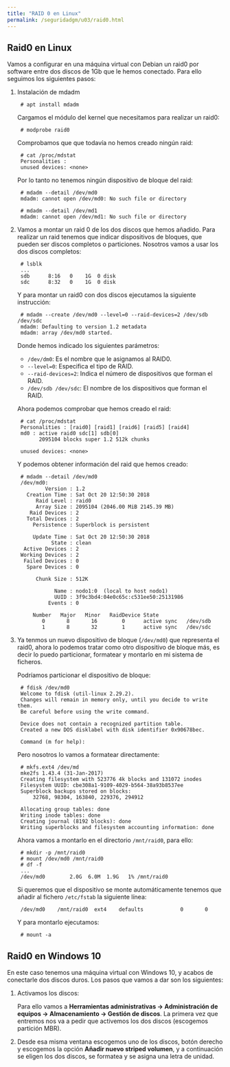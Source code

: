 ```yaml
---
title: "RAID 0 en Linux"
permalink: /seguridadgm/u03/raid0.html
---
```


## Raid0 en Linux

Vamos a configurar en una máquina virtual con Debian un raid0 por software entre dos discos de 1Gb que le hemos conectado. Para ello seguimos los siguientes pasos:

1. Instalación de mdadm

        # apt install mdadm

    Cargamos el módulo del kernel que necesitamos para realizar un raid0:

        # modprobe raid0
    
    Comprobamos que que todavía no hemos creado ningún raid:

        # cat /proc/mdstat 
        Personalities : 
        unused devices: <none>

    Por lo tanto no tenemos ningún dispositivo de bloque del raid:

        # mdadm --detail /dev/md0
        mdadm: cannot open /dev/md0: No such file or directory

        # mdadm --detail /dev/md1
        mdadm: cannot open /dev/md1: No such file or directory

2. Vamos a montar un raid 0 de los dos discos que hemos añadido. Para realizar un raid tenemos que indicar dispositivos de bloques, que pueden ser discos completos o particiones. Nosotros vamos a usar los dos discos completos:

        # lsblk
        ...
        sdb      8:16   0    1G  0 disk 
        sdc      8:32   0    1G  0 disk 

    Y para montar un raid0 con dos discos ejecutamos la siguiente instrucción:

        # mdadm --create /dev/md0 --level=0 --raid-devices=2 /dev/sdb /dev/sdc
        mdadm: Defaulting to version 1.2 metadata
        mdadm: array /dev/md0 started.

    Donde hemos indicado los siguientes parámetros:

    * `/dev/dm0`: Es el nombre que le asignamos al RAID0.
    * `--level=0`:  Especifica el tipo de RAID.
    * `--raid-devices=2`: Indica el número de dispositivos que forman el RAID.
    * `/dev/sdb /dev/sdc`: El nombre de los dispositivos que forman el RAID.

    Ahora podemos comprobar que hemos creado el raid:

        # cat /proc/mdstat 
        Personalities : [raid0] [raid1] [raid6] [raid5] [raid4] 
        md0 : active raid0 sdc[1] sdb[0]
              2095104 blocks super 1.2 512k chunks

        unused devices: <none>

    Y podemos obtener información del raid que hemos creado:

        # mdadm --detail /dev/md0
        /dev/md0:
                Version : 1.2
          Creation Time : Sat Oct 20 12:50:30 2018
             Raid Level : raid0
             Array Size : 2095104 (2046.00 MiB 2145.39 MB)
           Raid Devices : 2
          Total Devices : 2
            Persistence : Superblock is persistent
        
            Update Time : Sat Oct 20 12:50:30 2018
                  State : clean 
         Active Devices : 2
        Working Devices : 2
         Failed Devices : 0
          Spare Devices : 0
        
             Chunk Size : 512K
        
                   Name : nodo1:0  (local to host nodo1)
                   UUID : 3f9c3bd4:04e0c65c:c531ee50:25131986
                 Events : 0
        
            Number   Major   Minor   RaidDevice State
               0       8       16        0      active sync   /dev/sdb
               1       8       32        1      active sync   /dev/sdc

3. Ya tenmos un nuevo dispositivo de bloque (`/dev/md0`) que representa el raid0, ahora lo podemos tratar como otro dispositivo de bloque más, es decir lo puedo particionar, formatear y montarlo en mi sistema de ficheros.

    Podríamos particionar el dispositivo de bloque:

        # fdisk /dev/md0
        Welcome to fdisk (util-linux 2.29.2).
        Changes will remain in memory only, until you decide to write them.
        Be careful before using the write command.

        Device does not contain a recognized partition table.
        Created a new DOS disklabel with disk identifier 0x90678bec.

        Command (m for help): 

    Pero nosotros lo vamos a formatear directamente:

        # mkfs.ext4 /dev/md
        mke2fs 1.43.4 (31-Jan-2017)
        Creating filesystem with 523776 4k blocks and 131072 inodes
        Filesystem UUID: cbe308a1-9109-4029-b564-38a93b8537ee
        Superblock backups stored on blocks: 
        	32768, 98304, 163840, 229376, 294912

        Allocating group tables: done                            
        Writing inode tables: done                            
        Creating journal (8192 blocks): done
        Writing superblocks and filesystem accounting information: done 

    Ahora vamos a montarlo en el directorio `/mnt/raid0`, para ello:

        # mkdir -p /mnt/raid0
        # mount /dev/md0 /mnt/raid0
        # df -f
        ...
        /dev/md0        2.0G  6.0M  1.9G   1% /mnt/raid0

    Si queremos que el dispositivo se monte automáticamente tenemos que añadir al fichero `/etc/fstab` la siguiente línea:

        /dev/md0	/mnt/raid0	ext4	defaults		    0       0

    Y para montarlo ejecutamos:

        # mount -a

## Raid0 en Windows 10

En este caso tenemos una máquina virtual con Windows 10, y acabos de conectarle dos discos duros. Los pasos que vamos a dar son los siguientes:

1. Activamos los discos:

    Para ello vamos a **Herramientas administrativas -> Administración de equipos -> Almacenamiento  -> Gestión de discos**. La primera vez que entremos nos va a pedir que activemos los dos discos (escogemos partición MBR).

2. Desde esa misma ventana escogemos uno de los discos, botón derecho y escogemos la opción **Añadir nuevo striped volumen**, y a continuación se eligen los dos discos, se formatea y se asigna una letra de unidad.